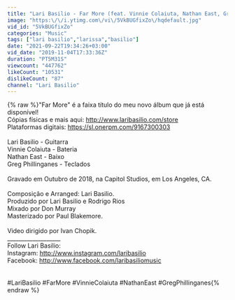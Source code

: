 ```yaml
---
title: "Lari Basilio - Far More (feat. Vinnie Colaiuta, Nathan East, Greg Phillinganes)"
image: "https:\/\/i.ytimg.com\/vi\/5VkBUGfixZo\/hqdefault.jpg"
vid_id: "5VkBUGfixZo"
categories: "Music"
tags: ["lari basilio","larissa","basilio"]
date: "2021-09-22T19:34:26+03:00"
vid_date: "2019-11-04T17:33:36Z"
duration: "PT5M31S"
viewcount: "447762"
likeCount: "10531"
dislikeCount: "87"
channel: "Lari Basilio"
---
```

{% raw %}&quot;Far More&quot; é a faixa título do meu novo álbum que já está disponível!<br />Cópias físicas e mais aqui: <a rel="nofollow" target="blank" href="http://www.laribasilio.com/store">http://www.laribasilio.com/store</a><br />Plataformas digitais: <a rel="nofollow" target="blank" href="https://sl.onerpm.com/9167300303">https://sl.onerpm.com/9167300303</a><br /><br />Lari Basilio - Guitarra<br />Vinnie Colaiuta - Bateria<br />Nathan East - Baixo<br />Greg Phillinganes - Teclados<br /><br />Gravado em Outubro de 2018, na Capitol Studios, em Los Angeles, CA.<br /><br />Composição e Arranged: Lari Basilio. <br />Produzido por Lari Basilio e Rodrigo Rios<br />Mixado por Don Murray<br />Masterizado por Paul Blakemore.<br /><br />Video dirigido por Ivan Chopik.<br />___________________<br />Follow Lari Basilio:<br />Instagram: <a rel="nofollow" target="blank" href="http://www.instagram.com/laribasilio">http://www.instagram.com/laribasilio</a><br />Facebook: <a rel="nofollow" target="blank" href="http://www.facebook.com/laribasiliomusic">http://www.facebook.com/laribasiliomusic</a><br /><br /><br />#LariBasilio #FarMore #VinnieColaiuta #NathanEast #GregPhillinganes{% endraw %}
